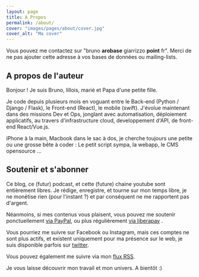 ```yaml
---
layout: page
title: A Propos
permalink: /about/
cover: "images/pages/about/cover.jpg"
cover_alt: "Ma cover"
---
```


Vous pouvez me contactez sur "bruno **arobase** giarrizzo **point** fr". Merci de ne pas ajouter cette adresse à vos bases de données ou mailing-lists.

<h2 class="pb-2 border-bottom">A propos de l'auteur</h2>

Bonjour ! Je suis Bruno, lillois, marié et Papa d'une petite fille. 

Je code depuis plusieurs mois en voguant entre le Back-end (Python / Django / Flask), le Front-end (React), le mobile (swift). J'évolue maintenant dans des missions Dev et Ops, jonglant avec automatisation, déploiement applicatifs, au travers d'infrastructure cloud, developpement d'API, de front-end React/Vue.js.

iPhone à la main, Macbook dans le sac à dos, je cherche toujours une petite ou une grosse bête à coder : Le petit script sympa, la webapp, le CMS opensource ...

<h2 class="pb-2 border-bottom">Soutenir et s'abonner</h2>

Ce blog, ce (futur) podcast, et cette (future) chaine youtube sont entièrement libres. Je rédige, enregistre, et tourne sur mon temps libre, je ne monétise rien (pour l'instant ?) et par conséquent ne me rapportent pas d'argent.

Néanmoins, si mes contenus vous plaisent, vous pouvez me soutenir ponctuellement [via PayPal](https://paypal.me/bgiarrizzo), ou plus régulièrement [via liberapay](https://liberapay.com/bgiarrizzo/donate) .

Vous pourriez me suivre sur Facebook ou Instagram, mais ces comptes ne sont plus actifs, et existent uniquement pour ma présence sur le web, je suis disponible parfois sur [twitter](https://twitter.com/b_giarrizzo). 

Vous pouvez également me suivre via mon [flux RSS](https://www.bruno-giarrizzo.fr/feed.xml).

Je vous laisse découvrir mon travail et mon univers. A bientôt :)
